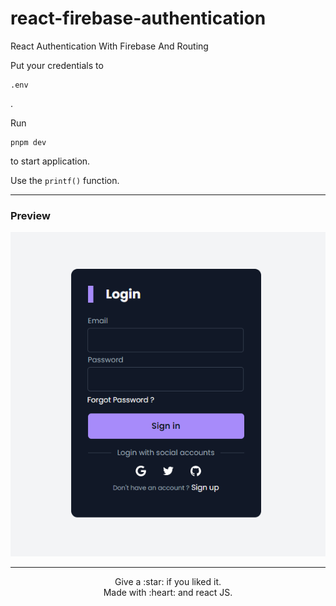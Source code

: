 # react-firebase-authentication

React Authentication With Firebase And Routing


Put your credentials to <pre><code>.env</code></pre>.


Run<pre><code>pnpm dev</code></pre>to start application.

Use the `printf()` function.

----

### Preview

<p align="center">
    <img src="./firebase_authentication/src/assets/preview.PNG" />
</p>

----

<p align="center">
Give a :star: if you liked it.<br>
Made with :heart: and react JS.
</p>
